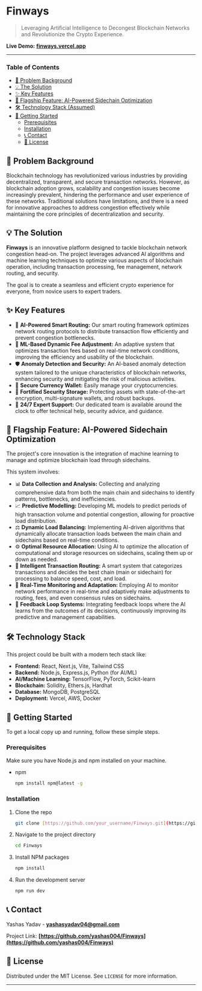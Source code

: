 # Finways

> Leveraging Artificial Intelligence to Decongest Blockchain Networks and Revolutionize the Crypto Experience.

**Live Demo:** **[finways.vercel.app](https://finways.vercel.app/)**

---

### Table of Contents
  - [📍 Problem Background](#-problem-background)
  - [💡 The Solution](#-the-solution)
  - [✨ Key Features](#-key-features)
  - [🚀 Flagship Feature: AI-Powered Sidechain Optimization](#-our-flagship-feature-ai-powered-sidechain-optimization)
  - [🛠️ Technology Stack (Assumed)](#️-technology-stack-assumed)
  - [🏁 Getting Started](#-getting-started)
    - [Prerequisites](#prerequisites)
    - [Installation](#installation)
    - [📞 Contact](#-contact)
    - [📄 License](#-license)

## 📍 Problem Background

Blockchain technology has revolutionized various industries by providing decentralized, transparent, and secure transaction networks. However, as blockchain adoption grows, scalability and congestion issues become increasingly prevalent, hindering the performance and user experience of these networks. Traditional solutions have limitations, and there is a need for innovative approaches to address congestion effectively while maintaining the core principles of decentralization and security.

## 💡 The Solution

**Finways** is an innovative platform designed to tackle blockchain network congestion head-on. The project leverages advanced AI algorithms and machine learning techniques to optimize various aspects of blockchain operation, including transaction processing, fee management, network routing, and security.

The goal is to create a seamless and efficient crypto experience for everyone, from novice users to expert traders.

## ✨ Key Features

-   🧠 **AI-Powered Smart Routing:** Our smart routing framework optimizes network routing protocols to distribute transaction flow efficiently and prevent congestion bottlenecks.
-   💸 **ML-Based Dynamic Fee Adjustment:** An adaptive system that optimizes transaction fees based on real-time network conditions, improving the efficiency and usability of the blockchain.
-   🛡️ **Anomaly Detection and Security:** An AI-based anomaly detection system tailored to the unique characteristics of blockchain networks, enhancing security and mitigating the risk of malicious activities.
-   👛 **Secure Currency Wallet:** Easily manage your cryptocurrencies.
-   🔐 **Fortified Security Storage:** Protecting assets with state-of-the-art encryption, multi-signature wallets, and robust backups.
-   🤝 **24/7 Expert Support:** Our dedicated team is available around the clock to offer technical help, security advice, and guidance.

## 🚀 Flagship Feature: AI-Powered Sidechain Optimization

The project's core innovation is the integration of machine learning to manage and optimize blockchain load through sidechains.

This system involves:
* 📊 **Data Collection and Analysis:** Collecting and analyzing comprehensive data from both the main chain and sidechains to identify patterns, bottlenecks, and inefficiencies.
* 📈 **Predictive Modelling:** Developing ML models to predict periods of high transaction volume and potential congestion, allowing for proactive load distribution.
* ⚖️ **Dynamic Load Balancing:** Implementing AI-driven algorithms that dynamically allocate transaction loads between the main chain and sidechains based on real-time conditions.
* ⚙️ **Optimal Resource Allocation:** Using AI to optimize the allocation of computational and storage resources on sidechains, scaling them up or down as needed.
* 🔀 **Intelligent Transaction Routing:** A smart system that categorizes transactions and decides the best chain (main or sidechain) for processing to balance speed, cost, and load.
* 🔄 **Real-Time Monitoring and Adaptation:** Employing AI to monitor network performance in real-time and adaptively make adjustments to routing, fees, and even consensus rules on sidechains.
* 🧠 **Feedback Loop Systems:** Integrating feedback loops where the AI learns from the outcomes of its decisions, continuously improving its predictive and management capabilities.

## 🛠️ Technology Stack

This project could be built with a modern tech stack like:

-   **Frontend:** React, Next.js, Vite, Tailwind CSS
-   **Backend:** Node.js, Express.js, Python (for AI/ML)
-   **AI/Machine Learning:** TensorFlow, PyTorch, Scikit-learn
-   **Blockchain:** Solidity, Ethers.js, Hardhat
-   **Database:** MongoDB, PostgreSQL
-   **Deployment:** Vercel, AWS, Docker

## 🏁 Getting Started

To get a local copy up and running, follow these simple steps.

### Prerequisites

Make sure you have Node.js and npm installed on your machine.
* npm
    ```sh
    npm install npm@latest -g
    ```

### Installation

1.  Clone the repo
    ```sh
    git clone [https://github.com/your_username/Finways.git](https://github.com/your_username/Finways.git)
    ```
2.  Navigate to the project directory
    ```sh
    cd Finways
    ```
3.  Install NPM packages
    ```sh
    npm install
    ```
4.  Run the development server
    ```sh
    npm run dev
    ```



## 📞 Contact

Yashas Yadav - **[yashasyadav04@gmail.com](mailto:yashasyadav04@gmail.com)**

Project Link: **[https://github.com/yashas004/Finways](https://github.com/yashas004/Finways)**

## 📄 License

Distributed under the MIT License. See `LICENSE` for more information.

---
